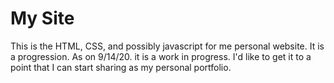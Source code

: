 # My Site
This is the HTML, CSS, and possibly javascript for me personal website. It is a progression. As on 9/14/20. it is a work in progress. I'd like to get it to a point that I can start sharing as my personal portfolio.

